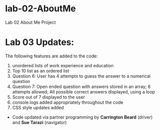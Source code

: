 # lab-02-AboutMe
Lab 02 About Me Project

# Lab 03 Updates: 
The following features are added to the code:
1. unordered lists of work experience and education
1. Top 10 list as an ordered list
1. Question 6: User has 4 attempts to guess the answer to a numerical question
1. Question 7: Open ended question with answers stored in an array; 6 attempts allowed; All possible correct answers displayed, using a loop
1. Score out of 7 displayed to the user
1. console.logs added appropriately throughout the code
1. CSS style updates added

* Code updated via partner programming by **Carrington Beard** (driver) and **Sue Tarazi** (navigator)

